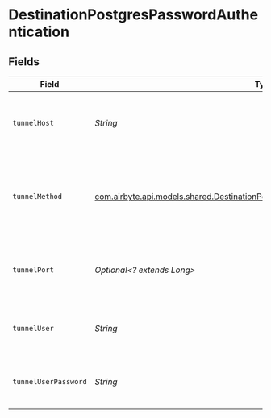 # DestinationPostgresPasswordAuthentication


## Fields

| Field                                                                                                                                                         | Type                                                                                                                                                          | Required                                                                                                                                                      | Description                                                                                                                                                   | Example                                                                                                                                                       |
| ------------------------------------------------------------------------------------------------------------------------------------------------------------- | ------------------------------------------------------------------------------------------------------------------------------------------------------------- | ------------------------------------------------------------------------------------------------------------------------------------------------------------- | ------------------------------------------------------------------------------------------------------------------------------------------------------------- | ------------------------------------------------------------------------------------------------------------------------------------------------------------- |
| `tunnelHost`                                                                                                                                                  | *String*                                                                                                                                                      | :heavy_check_mark:                                                                                                                                            | Hostname of the jump server host that allows inbound ssh tunnel.                                                                                              |                                                                                                                                                               |
| `tunnelMethod`                                                                                                                                                | [com.airbyte.api.models.shared.DestinationPostgresSchemasTunnelMethodTunnelMethod](../../models/shared/DestinationPostgresSchemasTunnelMethodTunnelMethod.md) | :heavy_check_mark:                                                                                                                                            | Connect through a jump server tunnel host using username and password authentication                                                                          |                                                                                                                                                               |
| `tunnelPort`                                                                                                                                                  | *Optional<? extends Long>*                                                                                                                                    | :heavy_minus_sign:                                                                                                                                            | Port on the proxy/jump server that accepts inbound ssh connections.                                                                                           | 22                                                                                                                                                            |
| `tunnelUser`                                                                                                                                                  | *String*                                                                                                                                                      | :heavy_check_mark:                                                                                                                                            | OS-level username for logging into the jump server host                                                                                                       |                                                                                                                                                               |
| `tunnelUserPassword`                                                                                                                                          | *String*                                                                                                                                                      | :heavy_check_mark:                                                                                                                                            | OS-level password for logging into the jump server host                                                                                                       |                                                                                                                                                               |